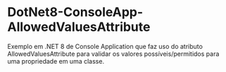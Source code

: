 # DotNet8-ConsoleApp-AllowedValuesAttribute
Exemplo em .NET 8 de Console Application que faz uso do atributo AllowedValuesAttribute para validar os valores possíveis/permitidos para uma propriedade em uma classe.
